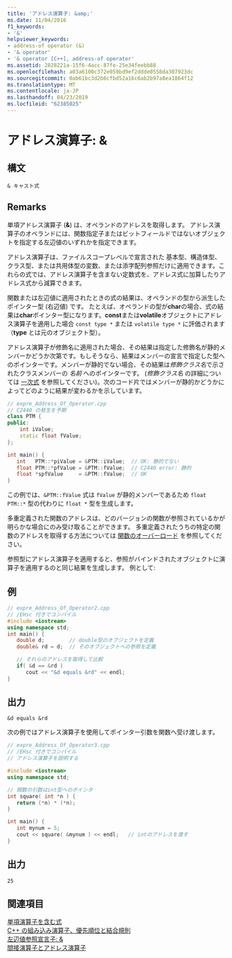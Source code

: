 ```yaml
---
title: 'アドレス演算子: &amp;'
ms.date: 11/04/2016
f1_keywords:
- '&'
helpviewer_keywords:
- address-of operator (&)
- '& operator'
- '& operator [C++], address-of operator'
ms.assetid: 2828221a-15f6-4acc-87fe-25e34feebb88
ms.openlocfilehash: a03a6100c372e059bd9ef2ddde0558da307923dc
ms.sourcegitcommit: 0ab61bc3d2b6cfbd52a16c6ab2b97a8ea1864f12
ms.translationtype: MT
ms.contentlocale: ja-JP
ms.lasthandoff: 04/23/2019
ms.locfileid: "62385025"
---
```

# <a name="address-of-operator-amp"></a>アドレス演算子: &amp;

## <a name="syntax"></a>構文

```
& キャスト式
```

## <a name="remarks"></a>Remarks

単項アドレス演算子 (**&**) は、オペランドのアドレスを取得します。 アドレス演算子のオペランドには、関数指定子またはビットフィールドではないオブジェクトを指定する左辺値のいずれかを指定できます。

アドレス演算子は、ファイルスコープレベルで宣言された 基本型、構造体型、クラス型、または共用体型の変数、または添字配列参照だけに適用できます。これらの式では、アドレス演算子を含まない定数式を、アドレス式に加算したりアドレス式から減算できます。

関数または左辺値に適用されたときの式の結果は、オペランドの型から派生したポインター型 (右辺値) です。 たとえば、オペランドの型が**char**の場合、式の結果は**char**ポインター型になります。**const**または**volatile**オブジェクトにアドレス演算子を適用した場合 `const type *` または `volatile type *` に評価されます（**type** とは元のオブジェクト型）。

アドレス演算子が修飾名に適用された場合、その結果は指定した修飾名が静的メンバーかどうか次第です。もしそうなら、結果はメンバーの宣言で指定した型へのポインターです。メンバーが静的でない場合、その結果は*修飾クラス名*で示されたクラスメンバーの *名前* へのポインターです。 (*修飾クラス名* の詳細については [一次式](../cpp/primary-expressions.md) を参照してください)。次のコード片ではメンバーが静的かどうかによってどのように結果が変わるかを示しています。

```cpp
// expre_Address_Of_Operator.cpp
// C2440 の発生を予期
class PTM {
public:
    int iValue;
    static float fValue;
};

int main() {
   int   PTM::*piValue = &PTM::iValue;  // OK: 静的でない
   float PTM::*pfValue = &PTM::fValue;  // C2440 error: 静的
   float *spfValue     = &PTM::fValue;  // OK
}
```

この例では、`&PTM::fValue` 式は `fValue` が静的メンバーであるため `float PTM::*` 型の代わりに `float *` 型を生成します。

多重定義された関数のアドレスは、どのバージョンの関数が参照されているかが明らかな場合にのみ受け取ることができます。 多重定義されたうちの特定の関数のアドレスを取得する方法については [関数のオーバーロード](function-overloading.md) を参照してください。

参照型にアドレス演算子を適用すると、参照がバインドされたオブジェクトに演算子を適用するのと同じ結果を生成します。 例として:

## <a name="example"></a>例

```cpp
// expre_Address_Of_Operator2.cpp
// /EHsc 付きでコンパイル
#include <iostream>
using namespace std;
int main() {
   double d;        // double型のオブジェクトを定義
   double& rd = d;  // そのオブジェクトへの参照を定義

   // それらのアドレスを取得して比較
   if( &d == &rd )
      cout << "&d equals &rd" << endl;
}
```

## <a name="output"></a>出力

```Output
&d equals &rd
```

次の例ではアドレス演算子を使用してポインター引数を関数へ受け渡します。

```cpp
// expre_Address_Of_Operator3.cpp
// /EHsc 付きでコンパイル
// アドレス演算子を説明する

#include <iostream>
using namespace std;

// 関数の引数はint型へのポインタ
int square( int *n ) {
   return (*n) * (*n);
}

int main() {
   int mynum = 5;
   cout << square( &mynum ) << endl;   // intのアドレスを渡す
}
```

## <a name="output"></a>出力

```Output
25
```

## <a name="see-also"></a>関連項目

[単項演算子を含む式](../cpp/expressions-with-unary-operators.md)<br/>
[C++ の組み込み演算子、優先順位と結合規則](../cpp/cpp-built-in-operators-precedence-and-associativity.md)<br/>
[左辺値参照宣言子: &](../cpp/lvalue-reference-declarator-amp.md)<br/>
[間接演算子とアドレス演算子](../c-language/indirection-and-address-of-operators.md)